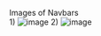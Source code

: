 Images of Navbars <br>
1)
![image](https://user-images.githubusercontent.com/125631878/233687400-cddc01d8-d753-46f4-a1ac-ff06c0c00062.png)
2)
![image](https://user-images.githubusercontent.com/125631878/233691806-2a5e5f24-2a1c-4936-80ca-9d64a7243dbe.png)
